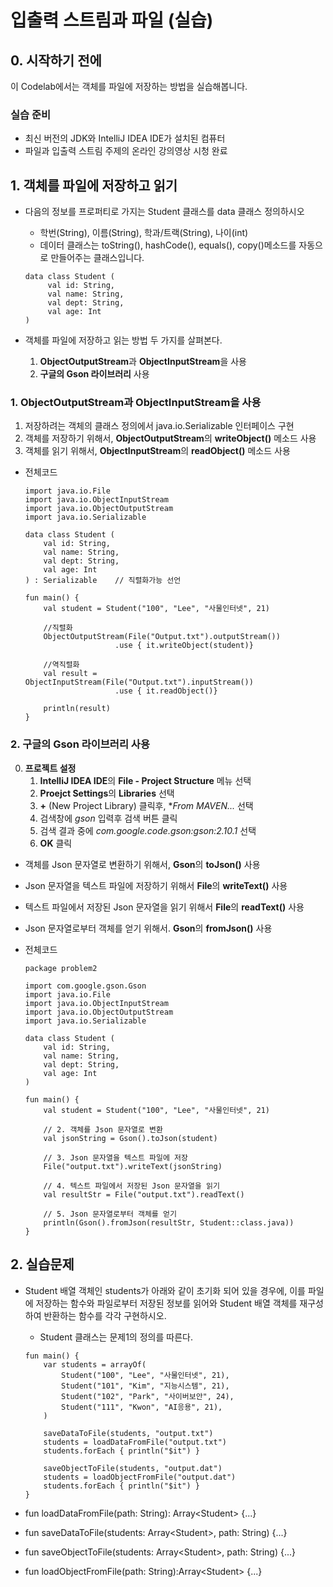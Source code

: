 # 입출력 스트림과 파일 (실습)

## 0. 시작하기 전에

이 Codelab에서는 객체를 파일에 저장하는 방법을 실습해봅니다.

### 실습 준비

- 최신 버전의 JDK와 IntelliJ IDEA IDE가 설치된 컴퓨터
- 파일과 입출력 스트림 주제의 온라인 강의영상 시청 완료


<a name="1"></a>
## 1. 객체를 파일에 저장하고 읽기

- 다음의 정보를 프로퍼티로 가지는 Student 클래스를 data 클래스 정의하시오
	- 학번(String), 이름(String), 학과/트랙(String), 나이(int)
	- 데이터 클래스는 toString(), hashCode(), equals(), copy()메소드를 자동으로 만들어주는 클래스입니다.

	``` 	
	data class Student (
	     val id: String,
	     val name: String,
	     val dept: String,
	     val age: Int
	)
	```
	
- 객체를 파일에 저장하고 읽는 방법 두 가지를 살펴본다.
	1. **ObjectOutputStream**과 **ObjectInputStream**을 사용
	2. **구글의 Gson 라이브러리** 사용

### 1. **ObjectOutputStream**과 **ObjectInputStream**을 사용
1. 저장하려는 객체의 클래스 정의에서 java.io.Serializable 인터페이스 구현
2. 객체를 저장하기 위해서, **ObjectOutputStream**의 **writeObject()** 메소드 사용
3. 객체를 읽기 위해서, **ObjectInputStream**의 **readObject()** 메소드 사용

- 전체코드

	```
	import java.io.File
	import java.io.ObjectInputStream
	import java.io.ObjectOutputStream
	import java.io.Serializable
	
	data class Student (
	    val id: String,
	    val name: String,
	    val dept: String,
	    val age: Int
	) : Serializable    // 직렬화가능 선언
	
	fun main() {
	    val student = Student("100", "Lee", "사물인터넷", 21)
	
	    //직렬화
	    ObjectOutputStream(File("Output.txt").outputStream())
	                    .use { it.writeObject(student)}
	
	    //역직렬화
	    val result = ObjectInputStream(File("Output.txt").inputStream())
	                    .use { it.readObject()}
	
	    println(result)
	}
	```


### 2. **구글의 Gson 라이브러리** 사용
0. **프로젝트 설정**
	1. **IntelliJ IDEA IDE**의 **File - Project Structure** 메뉴 선택
	2. **Proejct Settings**의 **Libraries** 선택
	3. **+** (New Project Library) 클릭후, **From MAVEN...* 선택
	4. 검색창에 *gson* 입력후 검색 버튼 클릭
	5. 검색 결과 중에 *com.google.code.gson:gson:2.10.1* 선택
	6. **OK** 클릭
- 객체를 Json 문자열로 변환하기 위해서, **Gson**의 **toJson()** 사용
- Json 문자열을 텍스트 파일에 저장하기 위해서 **File**의 **writeText()** 사용
-  텍스트 파일에서 저장된 Json 문자열을 읽기 위해서 **File**의 **readText()** 사용
- Json 문자열로부터 객체를 얻기 위해서. **Gson**의 **fromJson()** 사용

- 전체코드

	```
	package problem2
	
	import com.google.gson.Gson
	import java.io.File
	import java.io.ObjectInputStream
	import java.io.ObjectOutputStream
	import java.io.Serializable
	
	data class Student (
	    val id: String,
	    val name: String,
	    val dept: String,
	    val age: Int
	)
	
	fun main() {
	    val student = Student("100", "Lee", "사물인터넷", 21)
	
	    // 2. 객체를 Json 문자열로 변환
	    val jsonString = Gson().toJson(student)
	
	    // 3. Json 문자열을 텍스트 파일에 저장
	    File("output.txt").writeText(jsonString)
	
	    // 4. 텍스트 파일에서 저장된 Json 문자열을 읽기
	    val resultStr = File("output.txt").readText()
	
	    // 5. Json 문자열로부터 객체를 얻기
	    println(Gson().fromJson(resultStr, Student::class.java))
	}
	```

## 2. 실습문제	
- Student 배열 객체인 students가 아래와 같이 초기화 되어 있을 경우에, 이를 파일에 저장하는 함수와 파일로부터 저장된 정보를 읽어와 Student 배열 객체를 재구성하여 반환하는 함수를 각각 구현하시오.
	- Student 클래스는 문제1의 정의를 따른다. 

	```
	fun main() {
	    var students = arrayOf(
	        Student("100", "Lee", "사물인터넷", 21),
	        Student("101", "Kim", "지능시스템", 21),
	        Student("102", "Park", "사이버보안", 24),
	        Student("111", "Kwon", "AI응용", 21),
	    )
	
	    saveDataToFile(students, "output.txt")
	    students = loadDataFromFile("output.txt")
	    students.forEach { println("$it") }
	
	    saveObjectToFile(students, "output.dat")
	    students = loadObjectFromFile("output.dat")
	    students.forEach { println("$it") }
	}
	```

- fun loadDataFromFile(path: String): Array\<Student> {...}

- fun saveDataToFile(students: Array\<Student>, path: String) {...}

- fun saveObjectToFile(students: Array\<Student>, path: String) {...}

- fun loadObjectFromFile(path: String):Array\<Student> {...}
 
